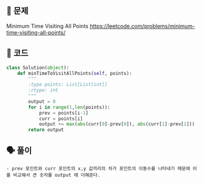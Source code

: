 ## 🚨 문제
Minimum Time Visiting All Points https://leetcode.com/problems/minimum-time-visiting-all-points/

## 🧩 코드

```python
class Solution(object):
    def minTimeToVisitAllPoints(self, points):
        """
        :type points: List[List[int]]
        :rtype: int
        """
        output = 0
        for i in range(1,len(points)):
            prev = points[i-1]
            curr = points[i]
            output += max(abs(curr[0]-prev[0]), abs(curr[1]-prev[1]))
        return output
```

## 🗣 풀이
```
- prev 포인트와 curr 포인트의 x,y 값끼리의 차가 포인트의 이동수를 나타내기 때문에 이를 비교해서 큰 숫자를 output 에 더해준다.
```
